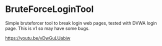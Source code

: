 # BruteForceLoginTool
Simple bruteforcer tool to break login web pages, tested with DVWA login page. 
This is v1 so may have some bugs.

https://youtu.be/vDwGuLUabiw
